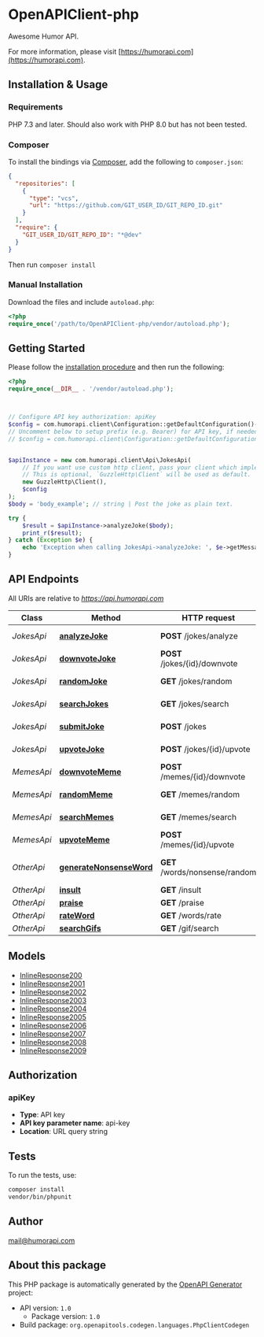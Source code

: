 # OpenAPIClient-php

Awesome Humor API.

For more information, please visit [https://humorapi.com](https://humorapi.com).

## Installation & Usage

### Requirements

PHP 7.3 and later.
Should also work with PHP 8.0 but has not been tested.

### Composer

To install the bindings via [Composer](https://getcomposer.org/), add the following to `composer.json`:

```json
{
  "repositories": [
    {
      "type": "vcs",
      "url": "https://github.com/GIT_USER_ID/GIT_REPO_ID.git"
    }
  ],
  "require": {
    "GIT_USER_ID/GIT_REPO_ID": "*@dev"
  }
}
```

Then run `composer install`

### Manual Installation

Download the files and include `autoload.php`:

```php
<?php
require_once('/path/to/OpenAPIClient-php/vendor/autoload.php');
```

## Getting Started

Please follow the [installation procedure](#installation--usage) and then run the following:

```php
<?php
require_once(__DIR__ . '/vendor/autoload.php');



// Configure API key authorization: apiKey
$config = com.humorapi.client\Configuration::getDefaultConfiguration()->setApiKey('api-key', 'YOUR_API_KEY');
// Uncomment below to setup prefix (e.g. Bearer) for API key, if needed
// $config = com.humorapi.client\Configuration::getDefaultConfiguration()->setApiKeyPrefix('api-key', 'Bearer');


$apiInstance = new com.humorapi.client\Api\JokesApi(
    // If you want use custom http client, pass your client which implements `GuzzleHttp\ClientInterface`.
    // This is optional, `GuzzleHttp\Client` will be used as default.
    new GuzzleHttp\Client(),
    $config
);
$body = 'body_example'; // string | Post the joke as plain text.

try {
    $result = $apiInstance->analyzeJoke($body);
    print_r($result);
} catch (Exception $e) {
    echo 'Exception when calling JokesApi->analyzeJoke: ', $e->getMessage(), PHP_EOL;
}

```

## API Endpoints

All URIs are relative to *https://api.humorapi.com*

Class | Method | HTTP request | Description
------------ | ------------- | ------------- | -------------
*JokesApi* | [**analyzeJoke**](docs/Api/JokesApi.md#analyzejoke) | **POST** /jokes/analyze | Analyze Joke
*JokesApi* | [**downvoteJoke**](docs/Api/JokesApi.md#downvotejoke) | **POST** /jokes/{id}/downvote | Downvote a Joke
*JokesApi* | [**randomJoke**](docs/Api/JokesApi.md#randomjoke) | **GET** /jokes/random | Random Joke
*JokesApi* | [**searchJokes**](docs/Api/JokesApi.md#searchjokes) | **GET** /jokes/search | Search Jokes
*JokesApi* | [**submitJoke**](docs/Api/JokesApi.md#submitjoke) | **POST** /jokes | Submit Joke
*JokesApi* | [**upvoteJoke**](docs/Api/JokesApi.md#upvotejoke) | **POST** /jokes/{id}/upvote | Upvote a Joke
*MemesApi* | [**downvoteMeme**](docs/Api/MemesApi.md#downvotememe) | **POST** /memes/{id}/downvote | Downvote a Meme
*MemesApi* | [**randomMeme**](docs/Api/MemesApi.md#randommeme) | **GET** /memes/random | Random Meme
*MemesApi* | [**searchMemes**](docs/Api/MemesApi.md#searchmemes) | **GET** /memes/search | Search Memes
*MemesApi* | [**upvoteMeme**](docs/Api/MemesApi.md#upvotememe) | **POST** /memes/{id}/upvote | Upvote a Meme
*OtherApi* | [**generateNonsenseWord**](docs/Api/OtherApi.md#generatenonsenseword) | **GET** /words/nonsense/random | Generate Nonsense Word
*OtherApi* | [**insult**](docs/Api/OtherApi.md#insult) | **GET** /insult | Insult
*OtherApi* | [**praise**](docs/Api/OtherApi.md#praise) | **GET** /praise | Praise
*OtherApi* | [**rateWord**](docs/Api/OtherApi.md#rateword) | **GET** /words/rate | Rate Word
*OtherApi* | [**searchGifs**](docs/Api/OtherApi.md#searchgifs) | **GET** /gif/search | Search Gifs

## Models

- [InlineResponse200](docs/Model/InlineResponse200.md)
- [InlineResponse2001](docs/Model/InlineResponse2001.md)
- [InlineResponse2002](docs/Model/InlineResponse2002.md)
- [InlineResponse2003](docs/Model/InlineResponse2003.md)
- [InlineResponse2004](docs/Model/InlineResponse2004.md)
- [InlineResponse2005](docs/Model/InlineResponse2005.md)
- [InlineResponse2006](docs/Model/InlineResponse2006.md)
- [InlineResponse2007](docs/Model/InlineResponse2007.md)
- [InlineResponse2008](docs/Model/InlineResponse2008.md)
- [InlineResponse2009](docs/Model/InlineResponse2009.md)

## Authorization

### apiKey

- **Type**: API key
- **API key parameter name**: api-key
- **Location**: URL query string


## Tests

To run the tests, use:

```bash
composer install
vendor/bin/phpunit
```

## Author

mail@humorapi.com

## About this package

This PHP package is automatically generated by the [OpenAPI Generator](https://openapi-generator.tech) project:

- API version: `1.0`
    - Package version: `1.0`
- Build package: `org.openapitools.codegen.languages.PhpClientCodegen`
